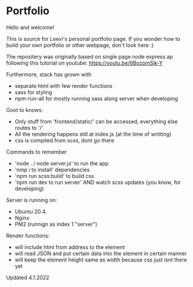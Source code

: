 # Portfolio
Hello and welcome!

This is source for Leevi's personal portfolio page.
If you wonder how to build your own portfolio or other webpage, don't look here :)

The repositery was originally based on single page node express ap following this tutorial on youtube:
https://youtu.be/6BozpmSjk-Y

Furthermore, stack has grown with
- separate html with few render functions
- sass for styling
- npm-run-all for mostly running sass along server when developing 

Goot to knows:
- Only stuff from 'frontend/static/' can be accessed, everything else routes to '/'
- All the rendering happens still at index.js (at the time of wrtiting)
- css is compiled from scss, dont go there

Commands to remember
- 'node . / node server.js' to run the app
- 'nmp i to install' dependencies
- 'npm run scss:build' to build css
- 'npm run dev to run server' AND watch scss updates (you know, for developing)

Server is running on:
- Ubuntu 20.4.
- Nginx
- PM2 (runnign as index 1 "server")

Render functions:
- <elem include-html='url.html'></elem> will include html from address to the element
- <elem load-article='url.JSON'></elem> will read JSON and put certain data into the element in certain manner
- <elem class='square'></elem> will keep the element height same as width because css just isnt there yet

Updated 4.1.2022
